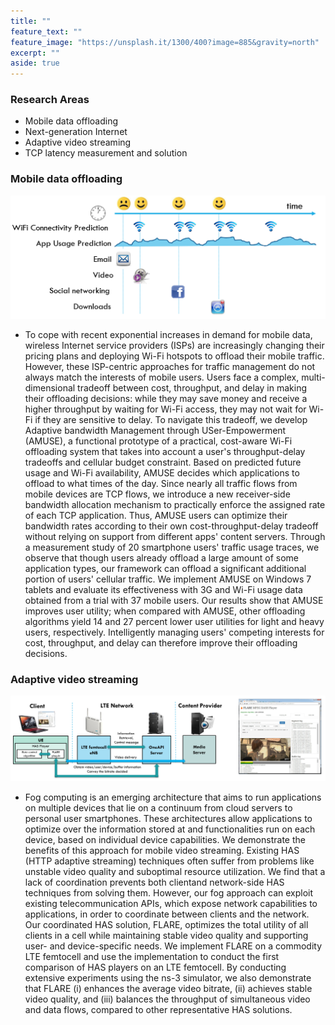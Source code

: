 ```yaml
---
title: ""
feature_text: ""
feature_image: "https://unsplash.it/1300/400?image=885&gravity=north"
excerpt: ""
aside: true
---
```

### Research Areas
* Mobile data offloading
* Next-generation Internet
* Adaptive video streaming
* TCP latency measurement and solution 

### Mobile data offloading

![amuse](assets/amuse.png)

* To cope with recent exponential increases in demand for mobile data, wireless Internet service providers (ISPs) are increasingly changing their pricing plans and deploying Wi-Fi hotspots to offload their mobile traffic. However, these ISP-centric approaches for traffic management do not always match the interests of mobile users. Users face a complex, multi-dimensional tradeoff between cost, throughput, and delay in making their offloading decisions: while they may save money and receive a higher throughput by waiting for Wi-Fi access, they may not wait for Wi-Fi if they are sensitive to delay. To navigate this tradeoff, we develop Adaptive bandwidth Management through USer-Empowerment (AMUSE), a functional prototype of a practical, cost-aware Wi-Fi offloading system that takes into account a user's throughput-delay tradeoffs and cellular budget constraint. Based on predicted future usage and Wi-Fi availability, AMUSE decides which applications to offload to what times of the day. Since nearly all traffic flows from mobile devices are TCP flows, we introduce a new receiver-side bandwidth allocation mechanism to practically enforce the assigned rate of each TCP application. Thus, AMUSE users can optimize their bandwidth rates according to their own cost-throughput-delay tradeoff without relying on support from different apps' content servers. Through a measurement study of 20 smartphone users' traffic usage traces, we observe that though users already offload a large amount of some application types, our framework can offload a significant additional portion of users' cellular traffic. We implement AMUSE on Windows 7 tablets and evaluate its effectiveness with 3G and Wi-Fi usage data obtained from a trial with 37 mobile users. Our results show that AMUSE improves user utility; when compared with AMUSE, other offloading algorithms yield 14 and 27 percent lower user utilities for light and heavy users, respectively. Intelligently managing users' competing interests for cost, throughput, and delay can therefore improve their offloading decisions.

### Adaptive video streaming

![flare](assets/flare.png)

* Fog computing is an emerging architecture that aims to run applications on multiple devices that lie on a continuum from cloud servers to personal user smartphones. These architectures allow applications to optimize over the information stored at and functionalities run on each device, based on individual device capabilities. We demonstrate the benefits of this approach for mobile video streaming. Existing HAS (HTTP adaptive streaming) techniques often suffer from problems like unstable video quality and suboptimal resource utilization. We find that a lack of coordination prevents both clientand network-side HAS techniques from solving them. However, our fog approach can exploit existing telecommunication APIs, which expose network capabilities to applications, in order to coordinate between clients and the network. Our coordinated HAS solution, FLARE, optimizes the total utility of all clients in a cell while maintaining stable video quality and supporting user- and device-specific needs. We implement FLARE on a commodity LTE femtocell and use the implementation to conduct the first comparison of HAS players on an LTE femtocell. By conducting extensive experiments using the ns-3 simulator, we also demonstrate that FLARE (i) enhances the average video bitrate, (ii) achieves stable video quality, and (iii) balances the throughput of simultaneous video and data flows, compared to other representative HAS solutions.
